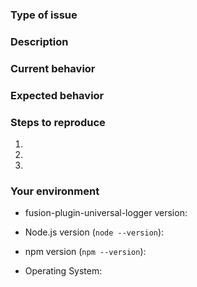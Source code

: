 <!--
  Thank you for taking the time to submit an issue.

  Before opening a new issue, please search existing issues (https://github.com/fusionjs/fusion-plugin-universal-logger/issues)
  to double-check your issue isn't already known.

  To make it easier for us to help you — please follow the suggested format below.
-->

<!--- Provide a general summary of the issue in the title -->

### Type of issue

<!-- Feature request or bug -->

### Description

<!--- Describe the issue or the enhancement you want to see. -->

### Current behavior

<!--- What happens. -->

### Expected behavior

<!--- What should happen. -->

### Steps to reproduce

1.
2.
3.

### Your environment

* fusion-plugin-universal-logger version:

* Node.js version (`node --version`):

* npm version (`npm --version`):

* Operating System: